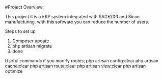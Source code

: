 #Project Overview: 

This project it is a ERP system integrated with SAGE200 and Sicon manufacturing, with this software you can reduce the number of users. 

Steps to set up

1) Composer update
2) php artisan migrate 
3) done

Useful commands if you modify routes;
php artisan config:clear
php artisan cache:clear
php artisan route:clear
php artisan view:clear
php artisan optimize






